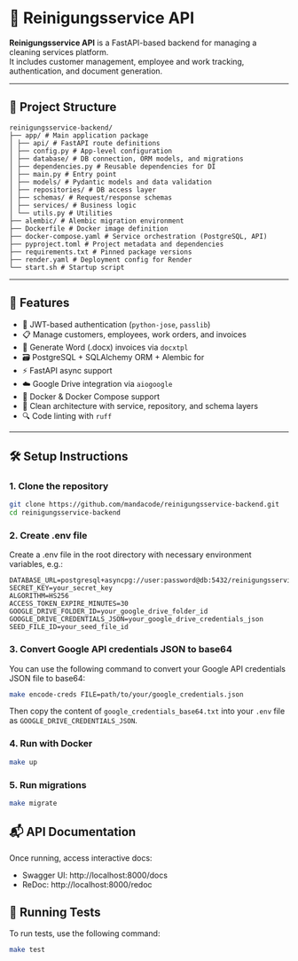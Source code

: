 # 🧽 Reinigungsservice API

**Reinigungsservice API** is a FastAPI-based backend for managing a cleaning services platform.  
It includes customer management, employee and work tracking, authentication, and document generation.

---

## 📁 Project Structure
```plaintext
reinigungsservice-backend/
├── app/ # Main application package
│ ├── api/ # FastAPI route definitions
│ ├── config.py # App-level configuration
│ ├── database/ # DB connection, ORM models, and migrations
│ ├── dependencies.py # Reusable dependencies for DI
│ ├── main.py # Entry point
│ ├── models/ # Pydantic models and data validation
│ ├── repositories/ # DB access layer
│ ├── schemas/ # Request/response schemas
│ ├── services/ # Business logic
│ └── utils.py # Utilities
├── alembic/ # Alembic migration environment
├── Dockerfile # Docker image definition
├── docker-compose.yaml # Service orchestration (PostgreSQL, API)
├── pyproject.toml # Project metadata and dependencies
├── requirements.txt # Pinned package versions
├── render.yaml # Deployment config for Render
└── start.sh # Startup script
```

---

## 🚀 Features

- 🔐 JWT-based authentication (`python-jose`, `passlib`)
- 📋 Manage customers, employees, work orders, and invoices
- 📄 Generate Word (.docx) invoices via `docxtpl`
- 🗃️ PostgreSQL + SQLAlchemy ORM + Alembic for
- ⚡ FastAPI async support
- ☁️ Google Drive integration via `aiogoogle`
- 🐳 Docker & Docker Compose support
- 🧪 Clean architecture with service, repository, and schema layers
- 🔍 Code linting with `ruff`

---

## 🛠️ Setup Instructions

### 1. Clone the repository

```bash
git clone https://github.com/mandacode/reinigungsservice-backend.git
cd reinigungsservice-backend
```

### 2. Create .env file
Create a .env file in the root directory with necessary environment variables, e.g.:
```plaintext
DATABASE_URL=postgresql+asyncpg://user:password@db:5432/reinigungsservice
SECRET_KEY=your_secret_key
ALGORITHM=HS256
ACCESS_TOKEN_EXPIRE_MINUTES=30
GOOGLE_DRIVE_FOLDER_ID=your_google_drive_folder_id
GOOGLE_DRIVE_CREDENTIALS_JSON=your_google_drive_credentials_json
SEED_FILE_ID=your_seed_file_id
```

### 3. Convert Google API credentials JSON to base64
You can use the following command to convert your Google API credentials JSON file to base64:
```bash
make encode-creds FILE=path/to/your/google_credentials.json
```
Then copy the content of `google_credentials_base64.txt` into your `.env` file as `GOOGLE_DRIVE_CREDENTIALS_JSON`.

### 4.  Run with Docker
```bash
make up
```

### 5. Run migrations
```bash
make migrate
```

## 📬 API Documentation
Once running, access interactive docs:

- Swagger UI: http://localhost:8000/docs
- ReDoc: http://localhost:8000/redoc

## 🧪 Running Tests
To run tests, use the following command:
```bash
make test
```
